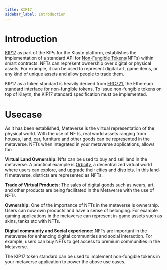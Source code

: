 ```yaml
---
title: KIP17
sidebar_label: Introduction
---
```


# Introduction <a id="KIP17 Introduction"></a>
[KIP17](https://kips.klaytn.foundation/KIPs/kip-17) as part of the KIPs for the Klaytn platform, establishes the implementation of a standard API for [Non-Fungible Tokens](https://docs.klaytn.foundation/content/smart-contract/token-standard#non-fungible-token-standard-kip-17)(NFTs)  within smart contracts.  NFTs can represent ownership over digital or physical assets. For example, it can be used to represent digital art, game items, or any kind of unique assets and allow people to trade them. 

KIP17 as a token standard is heavily derived from [ERC721](https://eips.ethereum.org/EIPS/eip-721), the Ethereum standard interface for non-fungible tokens. To issue non-fungible tokens on top of Klaytn, the KIP17 standard specification must be implemented.

# Usecase <a id="KIP17 Introduction"></a>
As it has been established, Metaverse is the virtual representation of the physical world.  With the use of NFTs, real world assets ranging from houses, land, car, furniture and other goods can be represented in the metaverse.   NFTs when integrated in your metaverse applications, allows for:

**Virtual Land Ownership:** Nfts can be used to buy and sell land in the metaverse. A practical example is [Orbcity](https://orbcity.io/), a decentralized virtual world where users can explore, and upgrade their cities and districts. In this land-fi metaverse, districts are represented as NFTs.

**Trade of Virtual Products:** The sales of digital goods such as wears, art, and other products are being facilitated in the Metaverse with the use of NFTs

**Ownership:** One of the importance of NFTs in the metaverse is ownership. Users can now own products and have a sense of belonging. For example gaming applications in the metaverse can represent in-game assets such as skins, tanks etc with NFTs.

**Digital community and Social experience:** NFTs are important in the metaverse for enhancing digital communities and social interaction. For example, users can buy NFTs to get access to premium communities in the Metaverse.

The KIP17 token standard can be used to implement non-fungible tokens in your metaverse application to power the above use cases.

